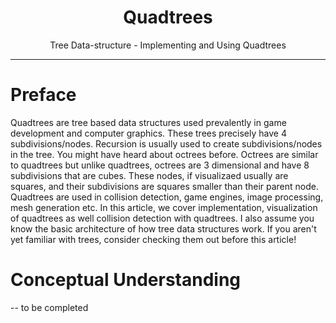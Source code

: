 <div align="center"> 
    <h1>Quadtrees</h1>
    <p>Tree Data-structure - Implementing and Using Quadtrees</p>
</div>
<hr/>

# Preface

Quadtrees are tree based data structures used prevalently in game development and computer graphics. These trees precisely have 4 subdivisions/nodes. Recursion is usually used to create subdivisions/nodes in the tree. You might have heard about octrees before. Octrees are similar to quadtrees but unlike quadtrees, octrees are 3 dimensional and have 8 subdivisions that are cubes. These nodes, if visualizaed usually are squares, and their subdivisions are squares smaller than their parent node. Quadtrees are used in collision detection, game engines, image processing, mesh generation etc. In this article, we cover implementation, visualization of quadtrees as well collision detection with quadtrees. I also assume you know the basic architecture of how tree data structures work. If you aren't yet familiar with trees, consider checking them out before this article!

# Conceptual Understanding 

-- to be completed
